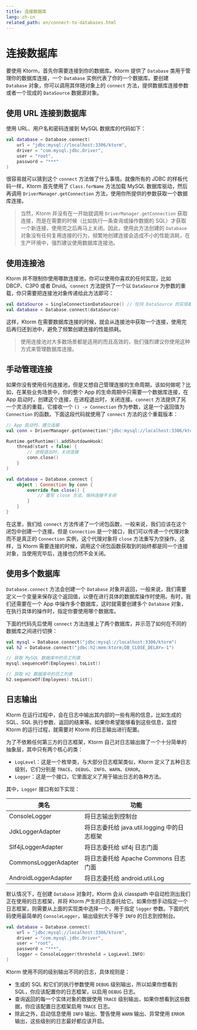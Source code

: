```yaml
---
title: 连接数据库
lang: zh-cn
related_path: en/connect-to-databases.html
---
```


# 连接数据库

要使用 Ktorm，首先你需要连接到你的数据库。Ktorm 提供了 `Database` 类用于管理你的数据库连接，一个 `Database` 实例代表了你的一个数据库。要创建 `Database` 对象，你可以调用其伴随对象上的 `connect` 方法，提供数据库连接参数或者一个现成的 `DataSource` 数据源对象。

## 使用 URL 连接到数据库

使用 URL、用户名和密码连接到 MySQL 数据库的代码如下：

````kotlin
val database = Database.connect(
    url = "jdbc:mysql://localhost:3306/ktorm", 
    driver = "com.mysql.jdbc.Driver", 
    user = "root", 
    password = "***"
)
````

很容易就可以猜到这个 `connect` 方法做了什么事情。就像所有的 JDBC 的样板代码一样，Ktorm 首先使用了 `Class.forName` 方法加载 MySQL 数据库驱动，然后再调用 `DriverManager.getConnection` 方法，使用你所提供的参数获取一个数据库连接。

> 当然，Ktorm 并没有在一开始就调用 `DriverManager.getConnection` 获取连接，而是在需要的时候（比如执行一条查询或操作数据的 SQL）才获取一个新连接，使用完之后再马上关闭。因此，使用此方法创建的 `Database` 对象没有任何复用连接的行为，频繁地创建连接会造成不小的性能消耗，在生产环境中，强烈建议使用数据库连接池。

## 使用连接池

Ktorm 并不限制你使用哪款连接池，你可以使用你喜欢的任何实现，比如 DBCP、C3P0 或者 Druid。`connect` 方法提供了一个以 `DataSource` 为参数的重载，你只需要把连接池对象传递给此方法即可：

````kotlin
val dataSource = SingleConnectionDataSource() // 任何 DataSource 的实现都可以
val database = Database.connect(dataSource)
````

这样，Ktorm 在需要数据库连接的时候，就会从连接池中获取一个连接，使用完后再归还到池中，避免了频繁创建连接的性能损耗。

> 使用连接池对大多数场景都是适用的而且高效的，我们强烈建议你使用这种方式来管理数据库连接。

## 手动管理连接

如果你没有使用任何连接池，但是又想自己管理连接的生命周期，该如何做呢？比如，在某些业务场景中，你的整个 App 的生命周期中只需要一个数据库连接，在 App 启动时，创建这个连接，在进程退出时，关闭连接。`connect` 方法提供了另一个灵活的重载，它接收一个 `() -> Connection` 作为参数，这是一个返回值为 `Connection` 的函数。下面这段代码就使用了 `connect` 方法的这个重载版本：

````kotlin
// App 启动时，建立连接
val conn = DriverManager.getConnection("jdbc:mysql://localhost:3306/ktorm")

Runtime.getRuntime().addShutdownHook(
    thread(start = false) {
        // 进程退出时，关闭连接
        conn.close()
    }
)

val database = Database.connect {
    object : Connection by conn {
        override fun close() {
            // 重写 close 方法，保持连接不关闭
        }
    }
}
````

在这里，我们给 `connect` 方法传递了一个闭包函数，一般来说，我们应该在这个闭包中创建一个连接。但是 `Connection` 是一个接口，我们可以传递一个代理对象而不是真正的 `Connection` 实例，这个代理对象将 `close` 方法重写为空操作。这样，当 Ktorm 需要连接的时候，调用这个闭包函数获取到的始终都是同一个连接对象，当使用完毕后，连接也仍然不会关闭。

## 使用多个数据库

`Database.connect` 方法会创建一个 `Database` 对象并返回，一般来说，我们需要定义一个变量来保存这个返回值，以便在进行具体的数据库操作时使用。有时，我们还需要在一个 App 中操作多个数据库，这时就需要创建多个 `Database` 对象，在执行具体的操作时，指定你要使用哪个数据库。

下面的代码先后使用 `connect` 方法连接上了两个数据库，并示范了如何在不同的数据库之间进行切换：

```kotlin
val mysql = Database.connect("jdbc:mysql://localhost:3306/ktorm")
val h2 = Database.connect("jdbc:h2:mem:ktorm;DB_CLOSE_DELAY=-1")

// 获取 MySQL 数据库中的员工列表
mysql.sequenceOf(Employees).toList()

// 获取 H2 数据库中的员工列表
h2.sequenceOf(Employees).toList()
```

## 日志输出

Ktorm 在运行过程中，会在日志中输出其内部的一些有用的信息，比如生成的 SQL、SQL 执行参数、返回的结果等。如果你希望能够看到这些信息，监控 Ktorm 的运行过程，就需要对 Ktorm 的日志输出进行配置。

为了不依赖任何第三方的日志框架，Ktorm 自己对日志输出做了一个十分简单的抽象层，其中只有两个核心的类：

- `LogLevel`：这是一个枚举类，与大部分日志框架类似，Ktorm 定义了五种日志级别，它们分别是 `TRACE`、`DEBUG`、`INFO`、`WARN`、`ERROR`。
- `Logger`：这是一个接口，它里面定义了用于输出日志的各种方法。

其中，`Logger` 接口有如下实现：

| 类名                 | 功能                                        |
| -------------------- | ------------------------------------------- |
| ConsoleLogger        | 将日志输出到控制台                          |
| JdkLoggerAdapter     | 将日志委托给 java.util.logging 中的日志框架 |
| Slf4jLoggerAdapter   | 将日志委托给 slf4j 日志门面                 |
| CommonsLoggerAdapter | 将日志委托给 Apache Commons 日志门面        |
| AndroidLoggerAdapter | 将日志委托给 android.util.Log               |

默认情况下，在创建 `Database` 对象时，Ktorm 会从 classpath 中自动检测出我们正在使用的日志框架，并将 Ktorm 产生的日志委托给它。如果你想手动指定一个日志框架，则需要从上面的实现类中选择一个，用于指定 `logger` 参数。下面的代码使用最简单的 `ConsoleLogger`，输出级别大于等于 `INFO` 的日志到控制台。

```kotlin
val database = Database.connect(
    url = "jdbc:mysql://localhost:3306/ktorm", 
    driver = "com.mysql.jdbc.Driver", 
    user = "root", 
    password = "***",
    logger = ConsoleLogger(threshold = LogLevel.INFO)
)
```

Ktorm 使用不同的级别输出不同的日志，具体规则是：

- 生成的 SQL 和它们的执行参数使用 `DEBUG` 级别输出，所以如果你想看到 SQL，你应该配置你的日志框架，以启用 `DEBUG` 日志。
- 查询返回的每一个实体对象的数据使用 `TRACE` 级别输出，如果你想看到这些数据，你应该配置日志框架启用 `TRACE` 日志。
- 除此之外，启动信息使用 `INFO` 输出、警告使用 `WARN` 输出、异常使用 `ERROR` 输出，这些级别的日志最好都应该开启。


